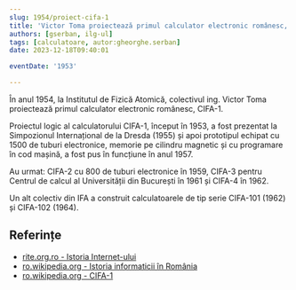 ```yaml
---
slug: 1954/proiect-cifa-1
title: 'Victor Toma proiectează primul calculator electronic românesc, CIFA-1'
authors: [gserban, ilg-ul]
tags: [calculatoare, autor:gheorghe.serban]
date: 2023-12-18T09:40:01

eventDate: '1953'

---
```


În anul 1954, la Institutul de Fizică Atomică,
colectivul ing. Victor Toma proiectează primul
calculator electronic românesc, CIFA-1.

<!-- truncate -->

Proiectul logic al calculatorului CIFA-1, început în 1953, a fost prezentat
la Simpozionul Internațional de la Dresda (1955) și apoi prototipul echipat
cu 1500 de tuburi electronice,
memorie pe cilindru magnetic și cu programare
în cod mașină, a fost pus în funcțiune în anul 1957.

Au urmat: CIFA-2 cu 800 de tuburi electronice în 1959,
CIFA-3 pentru Centrul de calcul al Universității din București în 1961 și
CIFA-4 în 1962.

Un alt colectiv din IFA a construit calculatoarele de tip serie CIFA-101
(1962) și CIFA-102 (1964).

## Referințe

- [rite.org.ro - Istoria Internet-ului](https://rite.org.ro/istoria-internetului/)
- [ro.wikipedia.org - Istoria informaticii în România](https://ro.wikipedia.org/wiki/Istoria_informaticii_în_România)
- [ro.wikipedia.org - CIFA-1](https://ro.wikipedia.org/wiki/CIFA)
